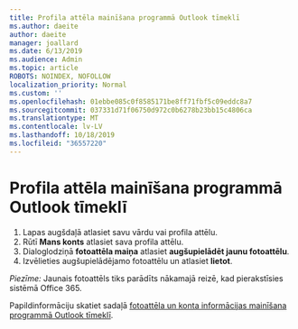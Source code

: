 ```yaml
---
title: Profila attēla mainīšana programmā Outlook tīmeklī
ms.author: daeite
author: daeite
manager: joallard
ms.date: 6/13/2019
ms.audience: Admin
ms.topic: article
ROBOTS: NOINDEX, NOFOLLOW
localization_priority: Normal
ms.custom: ''
ms.openlocfilehash: 01ebbe085c0f8585171be8ff71fbf5c09eddc8a7
ms.sourcegitcommit: 037331d71f06750d972c0b6278b23bb15c4806ca
ms.translationtype: MT
ms.contentlocale: lv-LV
ms.lasthandoff: 10/18/2019
ms.locfileid: "36557220"
---
```

# <a name="change-your-profile-picture-in-outlook-on-the-web"></a>Profila attēla mainīšana programmā Outlook tīmeklī

1. Lapas augšdaļā atlasiet savu vārdu vai profila attēlu.
1. Rūtī **Mans konts** atlasiet sava profila attēlu.
1. Dialoglodziņā **fotoattēla maiņa** atlasiet **augšupielādēt jaunu fotoattēlu**.
1. Izvēlieties augšupielādējamo fotoattēlu un atlasiet **lietot**.

*Piezīme:* Jaunais fotoattēls tiks parādīts nākamajā reizē, kad pierakstīsies sistēmā Office 365.

Papildinformāciju skatiet sadaļā [fotoattēla un konta informācijas mainīšana programmā Outlook tīmeklī](https://support.office.com/article/b2dbb289-851d-4bed-93c3-3e136f5659ec).